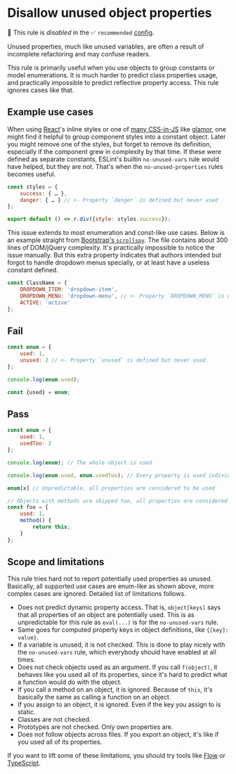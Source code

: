 # Disallow unused object properties

🚫 This rule is _disabled_ in the ✅ `recommended` [config](https://github.com/es-tooling/eslint-plugin-unicorn-x#recommended-config).

<!-- end auto-generated rule header -->
<!-- Do not manually modify this header. Run: `npm run fix:eslint-docs` -->

Unused properties, much like unused variables, are often a result of incomplete refactoring and may confuse readers.

This rule is primarily useful when you use objects to group constants or model enumerations. It is much harder to predict class properties usage, and practically impossible to predict reflective property access. This rule ignores cases like that.

## Example use cases

When using [React](https://reactjs.org)'s inline styles or one of [many CSS-in-JS](https://michelebertoli.github.io/css-in-js/) like [glamor](https://github.com/threepointone/glamor), one might find it helpful to group component styles into a constant object. Later you might remove one of the styles, but forget to remove its definition, especially if the component grew in complexity by that time. If these were defined as separate constants, ESLint's builtin `no-unused-vars` rule would have helped, but they are not. That's when the `no-unused-properties` rules becomes useful.

```js
const styles = {
	success: { … },
	danger: { … } // <- Property `danger` is defined but never used
};

export default () => r.div({style: styles.success});
```

This issue extends to most enumeration and const-like use cases. Below is an example straight from [Bootstrap's `scrollspy`](https://github.com/twbs/bootstrap/blob/19f70f9d4ccca132f196011958c1b72462c698e7/js/src/scrollspy.js#L44). The file contains about 300 lines of DOM/jQuery complexity. It's practically impossible to notice the issue manually. But this extra property indicates that authors intended but forgot to handle dropdown menus specially, or at least have a useless constant defined.

```js
const ClassName = {
	DROPDOWN_ITEM: 'dropdown-item',
	DROPDOWN_MENU: 'dropdown-menu', // <- Property `DROPDOWN_MENU` is defined but never used
	ACTIVE: 'active'
};
```

## Fail

```js
const enum = {
	used: 1,
	unused: 2 // <- Property `unused` is defined but never used.
};

console.log(enum.used);

const {used} = enum;
```

## Pass

```js
const enum = {
	used: 1,
	usedToo: 2
};

console.log(enum); // The whole object is used

console.log(enum.used, enum.usedToo); // Every property is used individually

enum[x] // Unpredictable, all properties are considered to be used

// Objects with methods are skipped too, all properties are considered used
const foo = {
	used: 1,
	method() {
		return this;
	}
};
```

## Scope and limitations

This rule tries hard not to report potentially used properties as unused. Basically, all supported use cases are enum-like as shown above, more complex cases are ignored. Detailed list of limitations follows.

- Does not predict dynamic property access. That is, `object[keys]` says that all properties of an object are potentially used. This is as unpredictable for this rule as `eval(...)` is for the `no-unused-vars` rule.
- Same goes for computed property keys in object definitions, like `{[key]: value}`.
- If a variable is unused, it is not checked. This is done to play nicely with the `no-unused-vars` rule, which everybody should have enabled at all times.
- Does not check objects used as an argument. If you call `f(object)`, it behaves like you used all of its properties, since it's hard to predict what a function would do with the object.
- If you call a method on an object, it is ignored. Because of `this`, it's basically the same as calling a function on an object.
- If you assign to an object, it is ignored. Even if the key you assign to is static.
- Classes are not checked.
- Prototypes are not checked. Only own properties are.
- Does not follow objects across files. If you export an object, it's like if you used all of its properties.

If you want to lift some of these limitations, you should try tools like [Flow](https://flow.org) or [TypeScript](https://www.typescriptlang.org).
